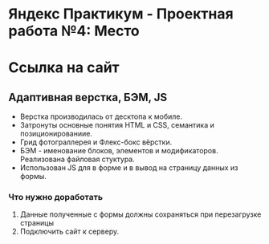 # Яндекс Практикум - Проектная работа №4: Место

# Ссылка на сайт

## Адаптивная верстка, БЭМ, JS

- Верстка производилась от десктопа к мобиле.
- Затронуты основные понятия HTML и CSS, семантика и позиционированиие.
- Грид фотограллерея и Флекс-бокс вёрстки.
- БЭМ - именование блоков, элементов и модификаторов. Реализована файловая стуктура.
- Использован JS для в форме и в вывод на страницу данных из формы.

### Что нужно доработать

1. Данные полученные с формы должны сохраняться при перезагрузке страницы
2. Подключить сайт к серверу.
